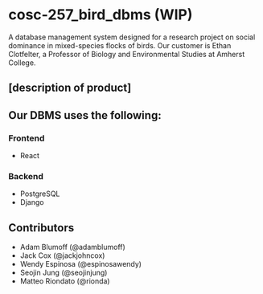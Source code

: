 # cosc-257_bird_dbms (WIP)
A database management system designed for a research project on social dominance in mixed-species flocks of birds.
Our customer is Ethan Clotfelter, a Professor of Biology and Environmental Studies at Amherst College.

## [description of product]

## Our DBMS uses the following:
### Frontend
* React
### Backend
* PostgreSQL
* Django

## Contributors
* Adam Blumoff (@adamblumoff)
* Jack Cox (@jackjohncox)
* Wendy Espinosa (@espinosawendy)
* Seojin Jung (@seojinjung)
* Matteo Riondato (@rionda)
